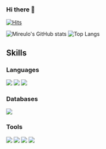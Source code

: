### Hi there 👋

<!--
**Mireulo/Mireulo** is a ✨ _special_ ✨ repository because its `README.md` (this file) appears on your GitHub profile.

Here are some ideas to get you started:

- 🔭 I’m currently working on ...
- 🌱 I’m currently learning ...
- 👯 I’m looking to collaborate on ...
- 🤔 I’m looking for help with ...
- 💬 Ask me about ...
- 📫 How to reach me: ...
- 😄 Pronouns: ...
- ⚡ Fun fact: ...
-->
[![Hits](https://hits.sh/github.com/Mireulo/hits.svg?style=for-the-badge&label=Visitors&color=ade416&labelColor=4d2d4d)](https://hits.sh/github.com/Mireulo/hits/)

![Mireulo's GitHub stats](https://github-readme-stats.vercel.app/api?username=Mireulo&show_icons=true&theme=highcontrast)
![Top Langs](https://github-readme-stats.vercel.app/api/top-langs/?username=Mireulo&layout=compact&theme=highcontrast)

## Skills
### Languages
<span><img src="https://img.shields.io/badge/JSP-007396?style=flat&logo=JSP&logoColor=white" /></span>
<span><img src="https://img.shields.io/badge/Python-339933?style=flat&logo=Python&logoColor=white" /></span>
<span><img src="https://img.shields.io/badge/C-yellow?style=flat&logo=C&logoColor=white" /></span>
<!-- <span><img src="https://img.shields.io/badge/TypeScript-3178C6?style=flat&logo=TypeScript&logoColor=white" /></span> -->

### Databases
<span><img src="https://img.shields.io/badge/Oracle-F80000?style=flat&logo=Oracle&logoColor=white" /></span>

### Tools
<span><img src="https://img.shields.io/badge/Eclipse IDE-2C2255?style=flat&logo=Eclipse IDE&logoColor=white" /></span>
<span><img src="https://img.shields.io/badge/IntelliJ IDEA-FE2857?style=flat&logo=IntelliJ IDEA&logoColor=white" /></span>
<span><img src="https://img.shields.io/badge/DataSpell-0000FF?style=flat&logo=DataSpell&logoColor=white" /></span>
<span><img src="https://img.shields.io/badge/Visual Studio Code-007ACC?style=flat&logo=Visual Studio Code&logoColor=white" /></span>
